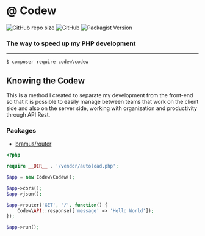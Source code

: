 # @ Codew

![GitHub repo size](https://img.shields.io/github/repo-size/ianpatricck/codew) ![GitHub](https://img.shields.io/github/license/ianpatricck/codew)
![Packagist Version](https://img.shields.io/packagist/v/codew/codew)

### The way to speed up my PHP development

---

```
$ composer require codew\codew
```

## Knowing the Codew

This is a method I created to separate my development from the front-end so that it is possible to easily manage between teams that work on the client side and also on the server side, working with organization and productivity through API Rest.

### Packages

- [bramus/router](https://github.com/bramus/router)

```php
<?php

require __DIR__ . '/vendor/autoload.php';

$app = new Codew\Codew();

$app->cors();
$app->json();

$app->router('GET', '/', function() {
    Codew\API::response(['message' => 'Hello World']);
});

$app->run();
```

